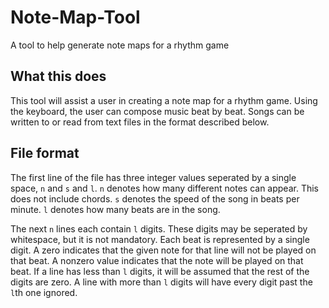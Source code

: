 # Note-Map-Tool

A tool to help generate note maps for a rhythm game

## What this does

This tool will assist a user in creating a note map for a rhythm game. Using the keyboard, the user can compose music beat by beat. Songs can be written to or read from text files in the format described below.

## File format

The first line of the file has three integer values seperated by a single space, `n` and `s` and `l`. `n` denotes how many different notes can appear. This does not include chords. `s` denotes the speed of the song in beats per minute. `l` denotes how many beats are in the song.

The next `n` lines each contain `l` digits. These digits may be seperated by whitespace, but it is not mandatory. Each beat is represented by a single digit. A zero indicates that the given note for that line will not be played on that beat. A nonzero value indicates that the note will be played on that beat. If a line has less than `l` digits, it will be assumed that the rest of the digits are zero. A line with more than `l` digits will have every digit past the `l`th one ignored. 
